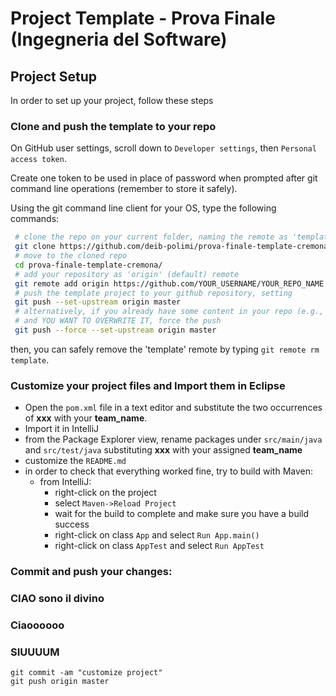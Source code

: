 # Project Template - Prova Finale (Ingegneria del Software)

## Project Setup

In order to set up your project, follow these steps

### Clone and push the template to your repo

On GitHub user settings, scroll down to `Developer settings`, then `Personal access token`.

Create one token to be used in place of password when prompted after git command line operations (remember to store it safely).

Using the git command line client for your OS, type the following commands:

```bash
 # clone the repo on your current folder, naming the remote as 'template'
 git clone https://github.com/deib-polimi/prova-finale-template-cremona --origin template
 # move to the cloned repo
 cd prova-finale-template-cremona/
 # add your repository as 'origin' (default) remote
 git remote add origin https://github.com/YOUR_USERNAME/YOUR_REPO_NAME
 # push the template project to your github repository, setting
 git push --set-upstream origin master
 # alternatively, if you already have some content in your repo (e.g., a README)
 # and YOU WANT TO OVERWRITE IT, force the push
 git push --force --set-upstream origin master

```

then, you can safely remove the 'template' remote by typing `git remote rm template`.

### Customize your project files and Import them in Eclipse

- Open the `pom.xml` file in a text editor and substitute the two occurrences of **xxx** with your **team_name**.
- Import it in IntelliJ
- from the Package Explorer view, rename packages under `src/main/java` and `src/test/java` substituting **xxx** with your assigned **team_name**
- customize the `README.md`
- in order to check that everything worked fine, try to build with Maven:
  - from IntelliJ:
    - right-click on the project
    - select `Maven->Reload Project`
    - wait for the build to complete and make sure you have a build success
    - right-click on class `App` and select `Run App.main()`
    - right-click on class `AppTest` and select `Run AppTest`

### Commit and push your changes:
### CIAO sono il divino
### Ciaoooooo
### SIUUUUM
```
git commit -am "customize project"
git push origin master
```
